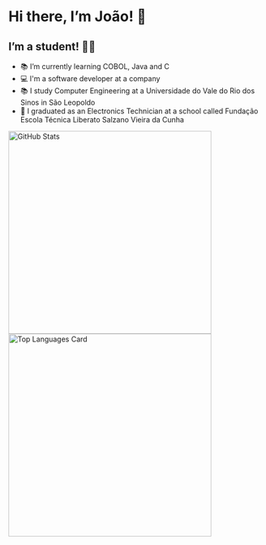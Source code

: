 # Hi there, I’m João! 👋 
## I’m a student! 🐱‍👤

- 📚 I’m currently learning COBOL, Java and C
- 💻 I'm a software developer at a company
- 📚 I study Computer Engineering at a Universidade do Vale do Rio dos Sinos in São Leopoldo
- 📡 I graduated as an Electronics Technician at a school called Fundação Escola Técnica Liberato Salzano Vieira da Cunha

<a href="https://github.com/joaoschumacher/github-readme-stats">
<img  align="left"  width="400px" alt="GitHub Stats" src="https://github-readme-stats.vercel.app/api?username=joaoschumacher&show_icons=true&theme=tokyonight"/>
</a>
<a href="https://github.com/joaoschumacher/github-readme-stats">
<img  align="left"  width="400px" alt="Top Languages Card" src="https://github-readme-stats.vercel.app/api/top-langs/?username=joaoschumacher&layout=compact&theme=tokyonight"/>
</a>
